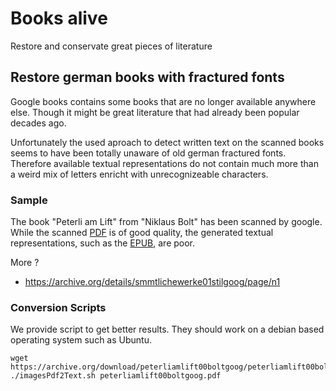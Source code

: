# Books alive
Restore and conservate great pieces of literature

## Restore german books with fractured fonts
Google books contains some books that are no longer available anywhere else. Though it might be great literature that had already been popular decades ago.

Unfortunately the used aproach to detect written text on the scanned books seems to have been totally unaware of old german fractured fonts. Therefore available textual representations do not contain much more than a weird mix of letters enricht with unrecognizeable characters.

### Sample
The book "Peterli am Lift" from "Niklaus Bolt" has been scanned by google. While the scanned [PDF](https://archive.org/download/peterliamlift00boltgoog/peterliamlift00boltgoog.pdf) is of good quality, the generated textual representations, such as the [EPUB](https://archive.org/download/peterliamlift00boltgoog/peterliamlift00boltgoog.epub), are poor.

More ?
- https://archive.org/details/smmtlichewerke01stilgoog/page/n1



### Conversion Scripts
We provide script to get better results. They should work on a debian based operating system such as Ubuntu.
```
wget https://archive.org/download/peterliamlift00boltgoog/peterliamlift00boltgoog.pdf
./imagesPdf2Text.sh peterliamlift00boltgoog.pdf
```
